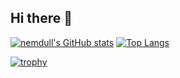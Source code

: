 ## Hi there 👋

[![nemdull's GitHub stats](https://github-readme-stats.vercel.app/api?username=nemdull&count_private=true&show_icons=true&theme=radical)](https://github.com/nemdull/github-readme-stats)
[![Top Langs](https://github-readme-stats.vercel.app/api/top-langs/?username=nemdull)](https://github.com/nemdull/github-readme-stats)

[![trophy](https://github-profile-trophy.vercel.app/?username=nemdull&column=7)](https://github.com/nemdull/github-profile-trophy)

<!--
**nemdull/nemdull** is a ✨ _special_ ✨ repository because its `README.md` (this file) appears on your GitHub profile.

Here are some ideas to get you started:

- 🔭 I’m currently working on ...
- 🌱 I’m currently learning ...
- 👯 I’m looking to collaborate on ...
- 🤔 I’m looking for help with ...
- 💬 Ask me about ...
- 📫 How to reach me: ...
- 😄 Pronouns: ...
- ⚡ Fun fact: ...
-->
